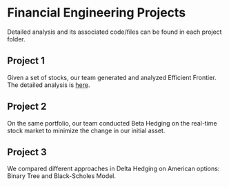 # Financial Engineering Projects
Detailed analysis and its associated code/files can be found in each project folder.

## Project 1
Given a set of stocks, our team generated and analyzed Efficient Frontier. 
The detailed analysis is [here](https://github.com/ShutoAraki/FinancialEngineering/blob/master/Project1_EfficientFrontier/Project1Memo.pdf).

## Project 2
On the same portfolio, our team conducted Beta Hedging on the real-time stock market to minimize the change in our initial asset.

## Project 3
We compared different approaches in Delta Hedging on American options: Binary Tree and Black-Scholes Model.
